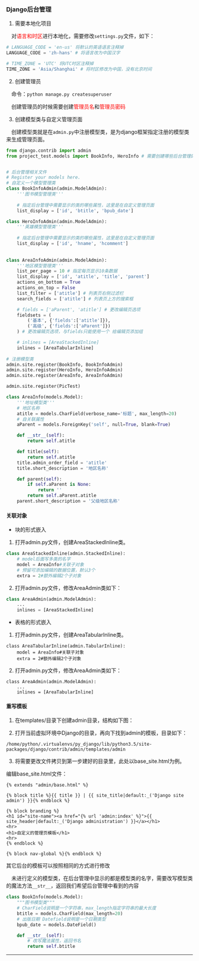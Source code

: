 ### Django后台管理

1. 需要本地化项目

&emsp;对<font color=red>语言和时区</font>进行本地化，需要修改`settings.py`文件，如下：

``` python
# LANGUAGE_CODE = 'en-us' 将默认的英语语言注释掉
LANGUAGE_CODE = 'zh-hans' # 将语言改为中国汉字

# TIME_ZONE = 'UTC' 将UTC时区注释掉
TIME_ZONE = 'Asia/Shanghai' # 将时区修改为中国，没有北京时间
```

2. 创建管理员

&emsp;命令：`python manage.py createsuperuser`

&emsp;创建管理员的时候需要创建<font color=red>管理员名</font>和<font color=red>管理员密码</font>

3. 创建模型类与自定义管理页面

&emsp;创建模型类就是在`admin.py`中注册模型类，是为django框架指定注册的模型类来生成管理页面。

```python
from django.contrib import admin
from project_test.models import BookInfo, HeroInfo # 需要创建哪些后台管理的类，就需要先将models.py中定义的模型类先导入


# 后台管理相关文件
# Register your models here.
# 自定义一个模型管理类
class BookInfoAdmin(admin.ModelAdmin):
    '''图书模型管理类'''
    
    # 指定后台管理中需要显示的类的哪些属性，这里是在自定义管理页面
    list_display = ['id', 'btitle', 'bpub_date']

class HeroInfoAdmin(admin.ModelAdmin):
    '''英雄模型管理类'''
    
    # 指定后台管理中需要显示的类的哪些属性，这里是在自定义管理页面
    list_display = ['id', 'hname', 'hcomment']
    
    
class AreaInfoAdmin(admin.ModelAdmin):
    '''地区模型管理类'''
    list_per_page = 10 # 指定每页显示10条数据
    list_display = ['id', 'atitle', 'title', 'parent']
    actions_on_bottom = True
    actions_on_top = False
    list_filter = ['atitle'] # 列表页右侧过滤栏
    search_fields = ['atitle'] # 列表页上方的搜索框

    # fields = ['aParent', 'atitle'] # 更改编辑页选项
    fieldsets = (
        ('基本', {'fields':['atitle']}),
        ('高级', {'fields':['aParent']})
    ) # 更改编辑页选项，与fields只能使用一个 给编辑页添加组

    # inlines = [AreaStackedInline]
    inlines = [AreaTabularInline]
    
# 注册模型类
admin.site.register(BookInfo, BookInfoAdmin)
admin.site.register(HeroInfo, HeroInfoAdmin)
admin.site.register(AreaInfo, AreaInfoAdmin)

admin.site.register(PicTest)

```

```python
class AreaInfo(models.Model):
    '''地址模型类'''
    # 地区名称
    atitle = models.CharField(verbose_name='标题', max_length=20)
    # 自关联属性
    aParent = models.ForeignKey('self', null=True, blank=True)

    def __str__(self):
        return self.atitle

    def title(self):
        return self.atitle
    title.admin_order_field = 'atitle'
    title.short_description = '地区名称'

    def parent(self):
        if self.aParent is None:
            return ''
        return self.aParent.atitle
    parent.short_description = '父级地区名称'
```

#### 关联对象

* 块的形式嵌入

1. 打开admin.py文件，创建AreaStackedInline类。 

```python
class AreaStackedInline(admin.StackedInline):
    # model后面写多类的名字
    model = AreaInfo#关联子对象
    # 预留可添加编辑的数据位置，默认3个
    extra = 2#额外编辑2个子对象
```

2. 打开admin.py文件，修改AreaAdmin类如下： 

```python
class AreaAdmin(admin.ModelAdmin):
    ...
    inlines = [AreaStackedInline]
```

* 表格的形式嵌入

1. 打开admin.py文件，创建AreaTabularInline类。

```
class AreaTabularInline(admin.TabularInline):
    model = AreaInfo#关联子对象
    extra = 2#额外编辑2个子对象
```

2. 打开admin.py文件，修改AreaAdmin类如下：

```
class AreaAdmin(admin.ModelAdmin):
    ...
    inlines = [AreaTabularInline]
```

#### 重写模板

1. 在templates/目录下创建admin目录，结构如下图：

2. 打开当前虚拟环境中Django的目录，再向下找到admin的模板，目录如下：

```
/home/python/.virtualenvs/py_django/lib/python3.5/site-packages/django/contrib/admin/templates/admin
```

3. 将需要更改文件拷贝到第一步建好的目录里，此处以base_site.html为例。

编辑base_site.html文件：

```
{% extends "admin/base.html" %}

{% block title %}{{ title }} | {{ site_title|default:_('Django site admin') }}{% endblock %}

{% block branding %}
<h1 id="site-name"><a href="{% url 'admin:index' %}">{{ site_header|default:_('Django administration') }}</a></h1>
<hr>
<h1>自定义的管理页模板</h1>
<hr>
{% endblock %}

{% block nav-global %}{% endblock %}
```

其它后台的模板可以按照相同的方式进行修改



&emsp;未进行定义的模型类，在后台管理中显示的都是模型类的名字，需要改写模型类的魔法方法`__str__`，返回我们希望后台管理中看到的内容

```python
class BookInfo(models.Model):
    """图书模型类"""
    # CharField说明是一个字符串，max_length指定字符串的最大长度
    btitle = models.CharField(max_length=20)
    # 出版日期 Datefield说明是一个日期类型
    bpub_date = models.DateField()

    def __str__(self):
        # 改写魔法属性，返回书名
        return self.btitle
```

---

### 